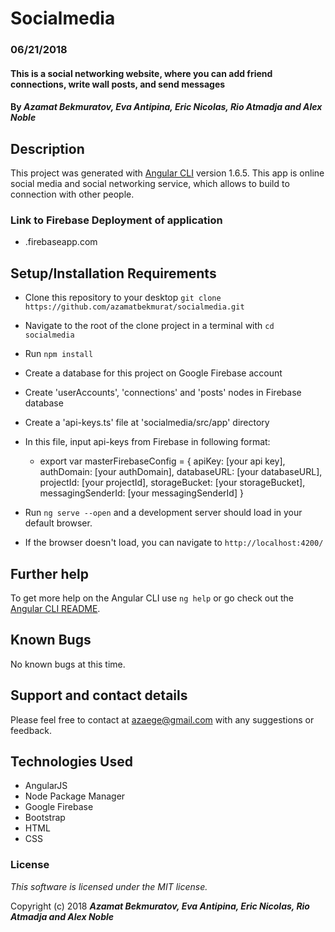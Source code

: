 # Socialmedia 

### 06/21/2018

#### This is a social networking website, where you can add friend connections, write wall posts, and send messages

#### By _**Azamat Bekmuratov, Eva Antipina, Eric Nicolas, Rio Atmadja and Alex Noble**_

## Description

This project was generated with [Angular CLI](https://github.com/angular/angular-cli) version 1.6.5. This app is online social media and social networking service, which allows to build to connection with other people.

### Link to Firebase Deployment of application

* .firebaseapp.com

## Setup/Installation Requirements

* Clone this repository to your desktop
`git clone https://github.com/azamatbekmurat/socialmedia.git`

* Navigate to the root of the clone project in a terminal with
`cd socialmedia`

* Run `npm install`

* Create a database for this project on Google Firebase account
* Create 'userAccounts', 'connections' and 'posts' nodes in Firebase database
* Create a 'api-keys.ts' file at 'socialmedia/src/app' directory
* In this file, input api-keys from Firebase in following format:
    * export var masterFirebaseConfig = {
          apiKey: [your api key],
          authDomain: [your authDomain],
          databaseURL: [your databaseURL],
          projectId: [your projectId],
          storageBucket: [your storageBucket],
          messagingSenderId: [your messagingSenderId]
      }
* Run `ng serve --open` and a development server should load in your default browser.
* If the browser doesn't load, you can navigate to `http://localhost:4200/`

## Further help

To get more help on the Angular CLI use `ng help` or go check out the [Angular CLI README](https://github.com/angular/angular-cli/blob/master/README.md).

## Known Bugs

No known bugs at this time.

## Support and contact details

Please feel free to contact at azaege@gmail.com with any suggestions or feedback.

## Technologies Used

* AngularJS
* Node Package Manager
* Google Firebase
* Bootstrap
* HTML
* CSS

### License

*This software is licensed under the MIT license.*

Copyright (c) 2018 **_Azamat Bekmuratov, Eva Antipina, Eric Nicolas, Rio Atmadja and Alex Noble_**
